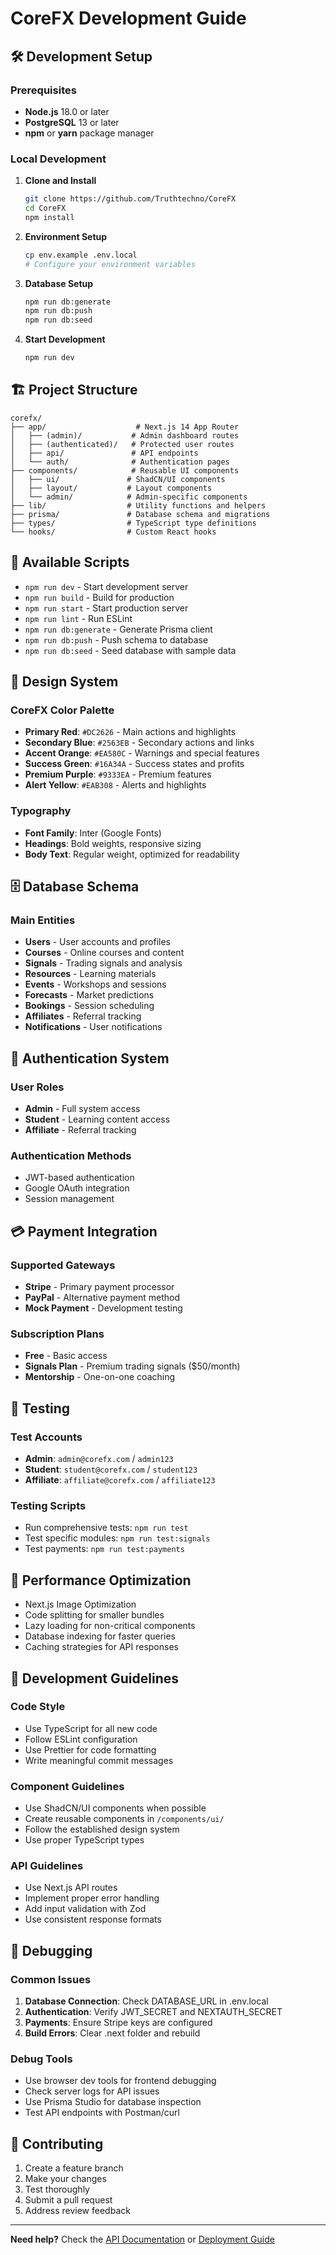 # CoreFX Development Guide

## 🛠️ Development Setup

### Prerequisites
- **Node.js** 18.0 or later
- **PostgreSQL** 13 or later
- **npm** or **yarn** package manager

### Local Development

1. **Clone and Install**
   ```bash
   git clone https://github.com/Truthtechno/CoreFX
   cd CoreFX
   npm install
   ```

2. **Environment Setup** 
   ```bash
   cp env.example .env.local
   # Configure your environment variables
   ```

3. **Database Setup**
   ```bash
   npm run db:generate
   npm run db:push
   npm run db:seed
   ```

4. **Start Development**
   ```bash
   npm run dev
   ```

## 🏗️ Project Structure

```
corefx/
├── app/                    # Next.js 14 App Router
│   ├── (admin)/           # Admin dashboard routes
│   ├── (authenticated)/   # Protected user routes
│   ├── api/               # API endpoints
│   └── auth/              # Authentication pages
├── components/            # Reusable UI components
│   ├── ui/               # ShadCN/UI components
│   ├── layout/           # Layout components
│   └── admin/            # Admin-specific components
├── lib/                  # Utility functions and helpers
├── prisma/               # Database schema and migrations
├── types/                # TypeScript type definitions
└── hooks/                # Custom React hooks
```

## 🔧 Available Scripts

- `npm run dev` - Start development server
- `npm run build` - Build for production
- `npm run start` - Start production server
- `npm run lint` - Run ESLint
- `npm run db:generate` - Generate Prisma client
- `npm run db:push` - Push schema to database
- `npm run db:seed` - Seed database with sample data

## 🎨 Design System

### CoreFX Color Palette
- **Primary Red**: `#DC2626` - Main actions and highlights
- **Secondary Blue**: `#2563EB` - Secondary actions and links
- **Accent Orange**: `#EA580C` - Warnings and special features
- **Success Green**: `#16A34A` - Success states and profits
- **Premium Purple**: `#9333EA` - Premium features
- **Alert Yellow**: `#EAB308` - Alerts and highlights

### Typography
- **Font Family**: Inter (Google Fonts)
- **Headings**: Bold weights, responsive sizing
- **Body Text**: Regular weight, optimized for readability

## 🗄️ Database Schema

### Main Entities
- **Users** - User accounts and profiles
- **Courses** - Online courses and content
- **Signals** - Trading signals and analysis
- **Resources** - Learning materials
- **Events** - Workshops and sessions
- **Forecasts** - Market predictions
- **Bookings** - Session scheduling
- **Affiliates** - Referral tracking
- **Notifications** - User notifications

## 🔐 Authentication System

### User Roles
- **Admin** - Full system access
- **Student** - Learning content access
- **Affiliate** - Referral tracking

### Authentication Methods
- JWT-based authentication
- Google OAuth integration
- Session management

## 💳 Payment Integration

### Supported Gateways
- **Stripe** - Primary payment processor
- **PayPal** - Alternative payment method
- **Mock Payment** - Development testing

### Subscription Plans
- **Free** - Basic access
- **Signals Plan** - Premium trading signals ($50/month)
- **Mentorship** - One-on-one coaching

## 🧪 Testing

### Test Accounts
- **Admin**: `admin@corefx.com` / `admin123`
- **Student**: `student@corefx.com` / `student123`
- **Affiliate**: `affiliate@corefx.com` / `affiliate123`

### Testing Scripts
- Run comprehensive tests: `npm run test`
- Test specific modules: `npm run test:signals`
- Test payments: `npm run test:payments`

## 🚀 Performance Optimization

- Next.js Image Optimization
- Code splitting for smaller bundles
- Lazy loading for non-critical components
- Database indexing for faster queries
- Caching strategies for API responses

## 🔧 Development Guidelines

### Code Style
- Use TypeScript for all new code
- Follow ESLint configuration
- Use Prettier for code formatting
- Write meaningful commit messages

### Component Guidelines
- Use ShadCN/UI components when possible
- Create reusable components in `/components/ui/`
- Follow the established design system
- Use proper TypeScript types

### API Guidelines
- Use Next.js API routes
- Implement proper error handling
- Add input validation with Zod
- Use consistent response formats

## 🐛 Debugging

### Common Issues
1. **Database Connection**: Check DATABASE_URL in .env.local
2. **Authentication**: Verify JWT_SECRET and NEXTAUTH_SECRET
3. **Payments**: Ensure Stripe keys are configured
4. **Build Errors**: Clear .next folder and rebuild

### Debug Tools
- Use browser dev tools for frontend debugging
- Check server logs for API issues
- Use Prisma Studio for database inspection
- Test API endpoints with Postman/curl

## 📝 Contributing

1. Create a feature branch
2. Make your changes
3. Test thoroughly
4. Submit a pull request
5. Address review feedback

---

**Need help?** Check the [API Documentation](./API.md) or [Deployment Guide](./DEPLOYMENT.md)
